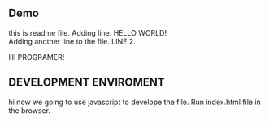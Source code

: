 ## Demo 
this is readme file.
Adding line.
HELLO WORLD!
<br>
Adding another line to the file.
LINE 2.

HI PROGRAMER!

## DEVELOPMENT ENVIROMENT

hi now we going to use javascript to develope the file.
Run index.html file in the browser.

